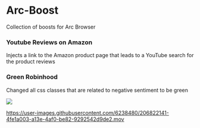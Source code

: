 # Arc-Boost
Collection of boosts for Arc Browser

### Youtube Reviews on Amazon

Injects a link to the Amazon product page that leads to a YouTube search for the product reviews



### Green Robinhood

Changed all css classes that are related to negative sentiment to be green

![](https://github.com/brianmulyadi/Arc-Boost/blob/main/green-robinhood.gif)

https://user-images.githubusercontent.com/6238480/206822141-4fe1a003-a13e-4af0-be82-9292542d9de2.mov
